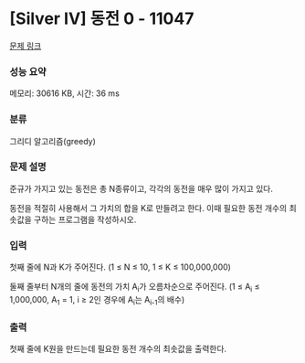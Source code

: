 # [Silver IV] 동전 0 - 11047 

[문제 링크](https://www.acmicpc.net/problem/11047) 

### 성능 요약

메모리: 30616 KB, 시간: 36 ms

### 분류

그리디 알고리즘(greedy)

### 문제 설명

<p style="user-select: auto;">준규가 가지고 있는 동전은 총 N종류이고, 각각의 동전을 매우 많이 가지고 있다.</p>

<p style="user-select: auto;">동전을 적절히 사용해서 그 가치의 합을 K로 만들려고 한다. 이때 필요한 동전 개수의 최솟값을 구하는 프로그램을 작성하시오.</p>

### 입력 

 <p style="user-select: auto;">첫째 줄에 N과 K가 주어진다. (1 ≤ N ≤ 10, 1 ≤ K ≤ 100,000,000)</p>

<p style="user-select: auto;">둘째 줄부터 N개의 줄에 동전의 가치 A<sub style="user-select: auto;">i</sub>가 오름차순으로 주어진다. (1 ≤ A<sub style="user-select: auto;">i</sub> ≤ 1,000,000, A<sub style="user-select: auto;">1</sub> = 1, i ≥ 2인 경우에 A<sub style="user-select: auto;">i</sub>는 A<sub style="user-select: auto;">i-1</sub>의 배수)</p>

### 출력 

 <p style="user-select: auto;">첫째 줄에 K원을 만드는데 필요한 동전 개수의 최솟값을 출력한다.</p>

